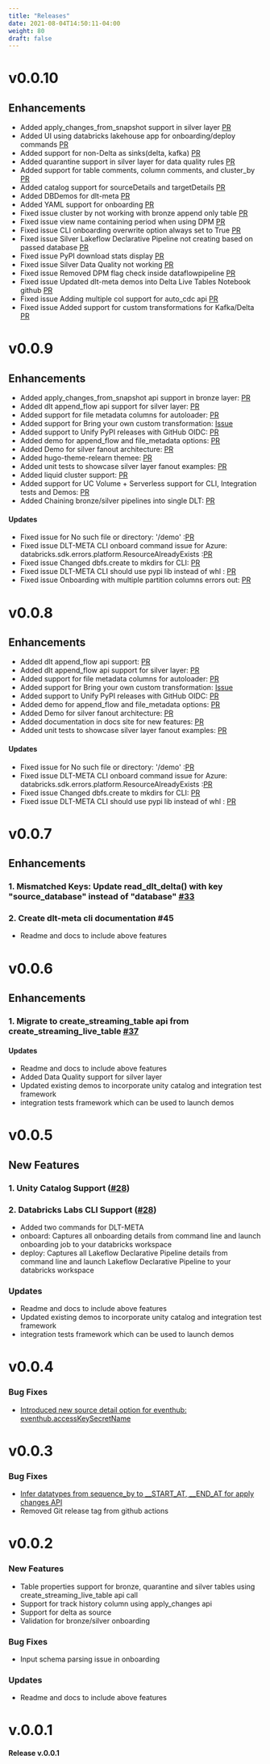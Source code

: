 ```yaml
---
title: "Releases"
date: 2021-08-04T14:50:11-04:00
weight: 80
draft: false
---
```

# v0.0.10
## Enhancements
- Added apply_changes_from_snapshot support in silver layer [PR](https://github.com/databrickslabs/dlt-meta/pull/187)
- Added UI using databricks lakehouse app for onboarding/deploy commands [PR](https://github.com/databrickslabs/dlt-meta/pull/168)
- Added support for non-Delta as sinks(delta, kafka) [PR](https://github.com/databrickslabs/dlt-meta/pull/157)
- Added quarantine support in silver layer for data quality rules [PR](https://github.com/databrickslabs/dlt-meta/pull/191)
- Added support for table comments, column comments, and cluster_by [PR](https://github.com/databrickslabs/dlt-meta/pull/91)
- Added catalog support for sourceDetails and targetDetails [PR](https://github.com/databrickslabs/dlt-meta/issues/173)
- Added DBDemos for dlt-meta [PR](https://github.com/databrickslabs/dlt-meta/issues/183)
- Added YAML support for onboarding [PR](https://github.com/databrickslabs/dlt-meta/issues/184)
- Fixed issue cluster by not working with bronze append only table [PR](https://github.com/databrickslabs/dlt-meta/issues/197)
- Fixed issue view name containing period when using DPM [PR](https://github.com/databrickslabs/dlt-meta/issues/169)
- Fixed issue CLI onboarding overwrite option always set to True [PR](https://github.com/databrickslabs/dlt-meta/issues/163)
- Fixed issue Silver Lakeflow Declarative Pipeline not creating based on passed database [PR](https://github.com/databrickslabs/dlt-meta/issues/160)
- Fixed issue PyPI download stats display [PR](https://github.com/databrickslabs/dlt-meta/issues/200)
- Fixed issue Silver Data Quality not working [PR](https://github.com/databrickslabs/dlt-meta/issues/156)
- Fixed issue Removed DPM flag check inside dataflowpipeline [PR](https://github.com/databrickslabs/dlt-meta/issues/177)
- Fixed issue Updated dlt-meta demos into Delta Live Tables Notebook github [PR](https://github.com/databrickslabs/dlt-meta/issues/158)
- Fixed issue Adding multiple col support for auto_cdc api [PR](https://github.com/databrickslabs/dlt-meta/pull/224)
- Fixed issue Added support for custom transformations for Kafka/Delta [PR](https://github.com/databrickslabs/dlt-meta/pull/228)

# v0.0.9
## Enhancements
- Added  apply_changes_from_snapshot api support in bronze layer: [PR](https://github.com/databrickslabs/dlt-meta/pull/124)
- Added dlt append_flow api support for silver layer: [PR](https://github.com/databrickslabs/dlt-meta/pull/63)
- Added support for file metadata columns for autoloader: [PR](https://github.com/databrickslabs/dlt-meta/pull/56)
- Added support for Bring your own custom transformation: [Issue](https://github.com/databrickslabs/dlt-meta/issues/68)
- Added support to Unify PyPI releases with GitHub OIDC: [PR](https://github.com/databrickslabs/dlt-meta/pull/62)
- Added demo for append_flow and file_metadata options: [PR](https://github.com/databrickslabs/dlt-meta/issues/74)
- Added Demo for silver fanout architecture: [PR](https://github.com/databrickslabs/dlt-meta/pull/83)
- Added  hugo-theme-relearn themee: [PR](https://github.com/databrickslabs/dlt-meta/pull/132)
- Added unit tests to showcase silver layer fanout examples: [PR](https://github.com/databrickslabs/dlt-meta/pull/67)
- Added liquid cluster support: [PR](https://github.com/databrickslabs/dlt-meta/pull/136)
- Added support for UC Volume + Serverless support for CLI, Integration tests and Demos: [PR](https://github.com/databrickslabs/dlt-meta/pull/105)
- Added Chaining bronze/silver pipelines into single DLT: [PR](https://github.com/databrickslabs/dlt-meta/pull/130)
#### Updates 
- Fixed issue for No such file or directory: '/demo' :[PR](https://github.com/databrickslabs/dlt-meta/issues/59)
- Fixed issue DLT-META CLI onboard command issue for Azure: databricks.sdk.errors.platform.ResourceAlreadyExists :[PR](https://github.com/databrickslabs/dlt-meta/issues/51)
- Fixed issue Changed dbfs.create to mkdirs for CLI: [PR](https://github.com/databrickslabs/dlt-meta/pull/53)
- Fixed issue DLT-META CLI should use pypi lib instead of whl : [PR](https://github.com/databrickslabs/dlt-meta/pull/79)
- Fixed issue Onboarding with multiple partition columns errors out: [PR](https://github.com/databrickslabs/dlt-meta/pull/134)


# v0.0.8
## Enhancements
- Added dlt append_flow api support: [PR](https://github.com/databrickslabs/dlt-meta/pull/58)
- Added dlt append_flow api support for silver layer: [PR](https://github.com/databrickslabs/dlt-meta/pull/63)
- Added support for file metadata columns for autoloader: [PR](https://github.com/databrickslabs/dlt-meta/pull/56)
- Added support for Bring your own custom transformation: [Issue](https://github.com/databrickslabs/dlt-meta/issues/68)
- Added support to Unify PyPI releases with GitHub OIDC: [PR](https://github.com/databrickslabs/dlt-meta/pull/62)
- Added demo for append_flow and file_metadata options: [PR](https://github.com/databrickslabs/dlt-meta/issues/74)
- Added Demo for silver fanout architecture: [PR](https://github.com/databrickslabs/dlt-meta/pull/83)
- Added documentation in docs site for new features: [PR](https://github.com/databrickslabs/dlt-meta/pull/64)
- Added unit tests to showcase silver layer fanout examples: [PR](https://github.com/databrickslabs/dlt-meta/pull/67)
#### Updates 
- Fixed issue for No such file or directory: '/demo' :[PR](https://github.com/databrickslabs/dlt-meta/issues/59)
- Fixed issue DLT-META CLI onboard command issue for Azure: databricks.sdk.errors.platform.ResourceAlreadyExists :[PR](https://github.com/databrickslabs/dlt-meta/issues/51)
- Fixed issue Changed dbfs.create to mkdirs for CLI: [PR](https://github.com/databrickslabs/dlt-meta/pull/53)
- Fixed issue DLT-META CLI should use pypi lib instead of whl : [PR](https://github.com/databrickslabs/dlt-meta/pull/79)


# v0.0.7
## Enhancements
### 1. Mismatched Keys: Update read_dlt_delta() with key "source_database" instead of "database" [#33](https://github.com/databrickslabs/dlt-meta/pull/33)
### 2. Create dlt-meta cli documentation #45 
- Readme and docs to include above features


# v0.0.6
## Enhancements
### 1. Migrate to create_streaming_table api from create_streaming_live_table [#37](https://github.com/databrickslabs/dlt-meta/pull/39)
#### Updates 
- Readme and docs to include above features
- Added Data Quality support for silver layer
- Updated existing demos to incorporate unity catalog and integration test framework
- integration tests framework which can be used to launch demos

# v0.0.5

## New Features

### 1. Unity Catalog Support ([#28](https://github.com/databrickslabs/dlt-meta/pull/28))

### 2. Databricks Labs CLI Support ([#28](https://github.com/databrickslabs/dlt-meta/pull/28)) 
- Added two commands for DLT-META
- onboard: Captures all onboarding details from command line and launch onboarding job to your databricks workspace
- deploy: Captures all Lakeflow Declarative Pipeline details from command line and launch Lakeflow Declarative Pipeline to your databricks workspace

### Updates 
- Readme and docs to include above features
- Updated existing demos to incorporate unity catalog and integration test framework
- integration tests framework which can be used to launch demos

# v0.0.4
### Bug Fixes
- [ Introduced new source detail option for eventhub:  eventhub.accessKeySecretName](https://github.com/databrickslabs/dlt-meta/issues/13 )


# v0.0.3
### Bug Fixes
- [ Infer datatypes from sequence_by to __START_AT, __END_AT for apply changes API](https://github.com/databrickslabs/dlt-meta/issues/4 )
-  Removed Git release tag from github actions


# v0.0.2
### New Features
- Table properties support for bronze, quarantine and silver tables using create_streaming_live_table api call
- Support for track history column using apply_changes api
- Support for delta as source
- Validation for bronze/silver onboarding
### Bug Fixes
- Input schema parsing issue in onboarding
### Updates
-  Readme and docs to include above features


# v.0.0.1
#### Release v.0.0.1